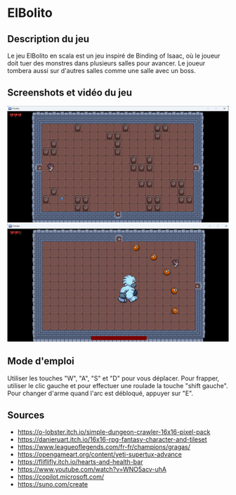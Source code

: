 # ElBolito

## Description du jeu
Le jeu ElBolito en scala est un jeu inspiré de Binding of Isaac, où le joueur doit tuer des monstres dans plusieurs salles pour avancer.
Le joueur tombera aussi sur d'autres salles comme une salle avec un boss.

## Screenshots et vidéo du jeu
![img.png](data/images/readme/room.png)
![img_1.png](data/images/readme/boss.png)

## Mode d'emploi
Utiliser les touches "W", "A", "S" et "D" pour vous déplacer.
Pour frapper, utiliser le clic gauche et pour effectuer une roulade la touche "shift gauche".
Pour changer d'arme quand l'arc est débloqué, appuyer sur "E".

## Sources

- https://o-lobster.itch.io/simple-dungeon-crawler-16x16-pixel-pack
- https://danieruart.itch.io/16x16-rpg-fantasy-character-and-tileset
- https://www.leagueoflegends.com/fr-fr/champions/gragas/
- https://opengameart.org/content/yeti-supertux-advance
- https://fliflifly.itch.io/hearts-and-health-bar
- https://www.youtube.com/watch?v=WNO5acv-uhA
- https://copilot.microsoft.com/
- https://suno.com/create
